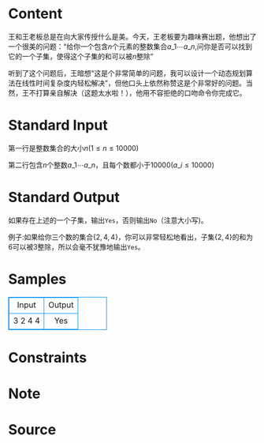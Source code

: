 
# Content

王和王老板总是在向大家传授什么是美。今天，王老板要为趣味赛出题，他想出了一个很美的问题：“给你一个包含$n$个元素的整数集合$a\_1 \cdots a\_n$,问你是否可以找到它的一个子集，使得这个子集的和可以被$n$整除”

听到了这个问题后，王暗想“这是个非常简单的问题，我可以设计一个动态规划算法在线性时间复杂度内轻松解决”，但他口头上依然称赞这是个非常好的问题。当然，王不打算亲自解决（这题太水啦！），他用不容拒绝的口吻命令你完成它。

# Standard Input

第一行是整数集合的大小$n (1 \leq n \leq 10000)$

第二行包含$n$个整数$a\_1 \cdots a\_n$，且每个数都小于$10000(a\_i \leq 10000)$

# Standard Output

如果存在上述的一个子集，输出`Yes`，否则输出`No`（注意大小写)。

例子:如果给你三个数的集合{$2,4,4$}，你可以非常轻松地看出，子集{$2,4$}的和为$6$可以被$3$整除，所以会毫不犹豫地输出`Yes`。

# Samples

<style>
        table,table tr th, table tr td { border:1px solid #0094ff; }
        table { width: 200px; min-height: 25px; line-height: 25px; text-align: center; border-collapse: collapse;}   
    </style>
<table>
	<tr>
		<td>Input</td>
		<td>Output</td>
	</tr>
<tr><td>3
2 4 4</td><td>Yes</td></tr></table>


# Constraints



# Note



# Source


